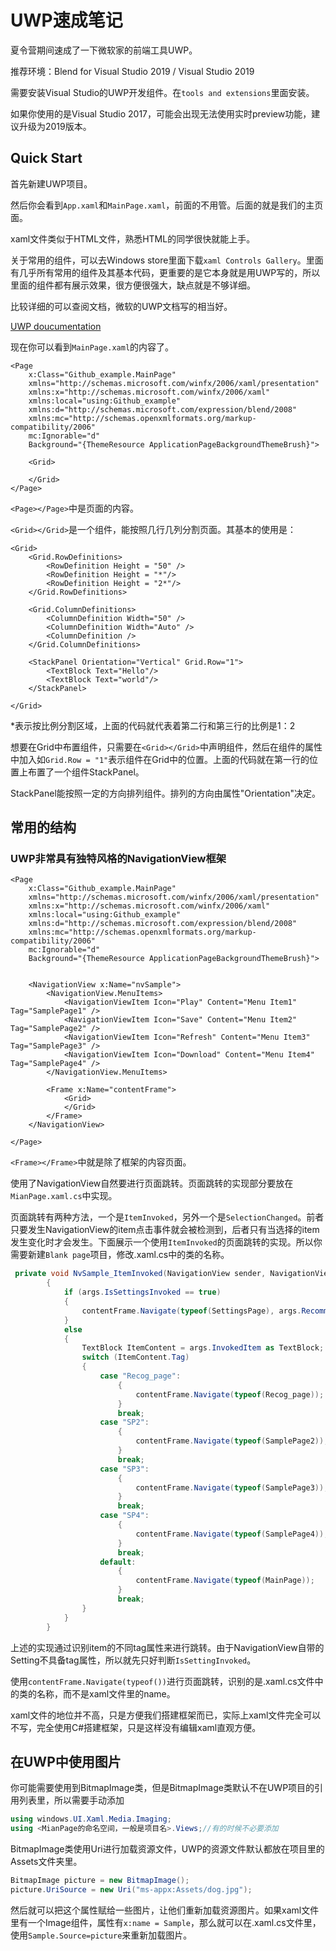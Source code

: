 # UWP速成笔记

夏令营期间速成了一下微软家的前端工具UWP。

推荐环境：Blend for Visual Studio 2019 / Visual Studio 2019

需要安装Visual Studio的UWP开发组件。在`tools and extensions`里面安装。

如果你使用的是Visual Studio 2017，可能会出现无法使用实时preview功能，建议升级为2019版本。

## Quick Start

首先新建UWP项目。

然后你会看到`App.xaml`和`MainPage.xaml`，前面的不用管。后面的就是我们的主页面。

xaml文件类似于HTML文件，熟悉HTML的同学很快就能上手。

关于常用的组件，可以去Windows store里面下载`xaml Controls Gallery`。里面有几乎所有常用的组件及其基本代码，更重要的是它本身就是用UWP写的，所以里面的组件都有展示效果，很方便很强大，缺点就是不够详细。

比较详细的可以查阅文档，微软的UWP文档写的相当好。

[UWP doucumentation](https://docs.microsoft.com/en-us/windows/uwp/)

现在你可以看到`MainPage.xaml`的内容了。

```xaml
<Page
    x:Class="Github_example.MainPage"
    xmlns="http://schemas.microsoft.com/winfx/2006/xaml/presentation"
    xmlns:x="http://schemas.microsoft.com/winfx/2006/xaml"
    xmlns:local="using:Github_example"
    xmlns:d="http://schemas.microsoft.com/expression/blend/2008"
    xmlns:mc="http://schemas.openxmlformats.org/markup-compatibility/2006"
    mc:Ignorable="d"
    Background="{ThemeResource ApplicationPageBackgroundThemeBrush}">

    <Grid>

    </Grid>
</Page>
```

`<Page></Page>`中是页面的内容。

`<Grid></Grid>`是一个组件，能按照几行几列分割页面。其基本的使用是：

```xaml
<Grid>
    <Grid.RowDefinitions>
        <RowDefinition Height = "50" />
        <RowDefinition Height = "*"/>
        <RowDefinition Height = "2*"/>
    </Grid.RowDefinitions>

    <Grid.ColumnDefinitions>
        <ColumnDefinition Width="50" />
        <ColumnDefinition Width="Auto" />
        <ColumnDefinition />
    </Grid.ColumnDefinitions>

    <StackPanel Orientation="Vertical" Grid.Row="1">
        <TextBlock Text="Hello"/>
        <TextBlock Text="world"/>
    </StackPanel>

</Grid>

```

*表示按比例分割区域，上面的代码就代表着第二行和第三行的比例是1：2

想要在Grid中布置组件，只需要在`<Grid></Grid>`中声明组件，然后在组件的属性中加入如`Grid.Row = "1"`表示组件在Grid中的位置。上面的代码就在第一行的位置上布置了一个组件StackPanel。

StackPanel能按照一定的方向排列组件。排列的方向由属性"Orientation"决定。

## 常用的结构

### UWP非常具有独特风格的NavigationView框架

```xaml
<Page
    x:Class="Github_example.MainPage"
    xmlns="http://schemas.microsoft.com/winfx/2006/xaml/presentation"
    xmlns:x="http://schemas.microsoft.com/winfx/2006/xaml"
    xmlns:local="using:Github_example"
    xmlns:d="http://schemas.microsoft.com/expression/blend/2008"
    xmlns:mc="http://schemas.openxmlformats.org/markup-compatibility/2006"
    mc:Ignorable="d"
    Background="{ThemeResource ApplicationPageBackgroundThemeBrush}">

    
    <NavigationView x:Name="nvSample">
        <NavigationView.MenuItems>
            <NavigationViewItem Icon="Play" Content="Menu Item1" Tag="SamplePage1" />
            <NavigationViewItem Icon="Save" Content="Menu Item2" Tag="SamplePage2" />
            <NavigationViewItem Icon="Refresh" Content="Menu Item3" Tag="SamplePage3" />
            <NavigationViewItem Icon="Download" Content="Menu Item4" Tag="SamplePage4" />
        </NavigationView.MenuItems>

        <Frame x:Name="contentFrame">
            <Grid>
            </Grid>
        </Frame>
    </NavigationView>
   
</Page>
```

`<Frame></Frame>`中就是除了框架的内容页面。

使用了NavigationView自然要进行页面跳转。页面跳转的实现部分要放在`MianPage.xaml.cs`中实现。

页面跳转有两种方法，一个是`ItemInvoked`，另外一个是`SelectionChanged`。前者只要发生NavigationView的item点击事件就会被检测到，后者只有当选择的item发生变化时才会发生。下面展示一个使用`ItemInvoked`的页面跳转的实现。所以你需要新建`Blank page`项目，修改.xaml.cs中的类的名称。

```C#
 private void NvSample_ItemInvoked(NavigationView sender, NavigationViewItemInvokedEventArgs args)
        {
            if (args.IsSettingsInvoked == true)
            {
                contentFrame.Navigate(typeof(SettingsPage), args.RecommendedNavigationTransitionInfo);
            }         
            else
            {
                TextBlock ItemContent = args.InvokedItem as TextBlock;
                switch (ItemContent.Tag)
                {
                    case "Recog_page":
                        {
                            contentFrame.Navigate(typeof(Recog_page));
                        }
                        break;
                    case "SP2":
                        {
                            contentFrame.Navigate(typeof(SamplePage2));
                        }
                        break;
                    case "SP3":
                        {
                            contentFrame.Navigate(typeof(SamplePage3));
                        }
                        break;
                    case "SP4":
                        {
                            contentFrame.Navigate(typeof(SamplePage4));
                        }
                        break;
                    default:
                        {
                            contentFrame.Navigate(typeof(MainPage));
                        }
                        break;                    
                }
            }
        }
```

上述的实现通过识别item的不同tag属性来进行跳转。由于NavigationView自带的Setting不具备tag属性，所以就先只好判断`IsSettingInvoked`。

使用`contentFrame.Navigate(typeof())`进行页面跳转，识别的是.xaml.cs文件中的类的名称，而不是xaml文件里的name。

xaml文件的地位并不高，只是方便我们搭建框架而已，实际上xaml文件完全可以不写，完全使用C#搭建框架，只是这样没有编辑xaml直观方便。

## 在UWP中使用图片

你可能需要使用到BitmapImage类，但是BitmapImage类默认不在UWP项目的引用列表里，所以需要手动添加

```C#
using windows.UI.Xaml.Media.Imaging;
using <MianPage的命名空间，一般是项目名>.Views;//有的时候不必要添加
```

BitmapImage类使用Uri进行加载资源文件，UWP的资源文件默认都放在项目里的Assets文件夹里。

```C#
BitmapImage picture = new BitmapImage();
picture.UriSource = new Uri("ms-appx:Assets/dog.jpg");
```

然后就可以把这个属性赋给一些图片，让他们重新加载资源图片。如果xaml文件里有一个Image组件，属性有`x:name = Sample`，那么就可以在.xaml.cs文件里，使用`Sample.Source=picture`来重新加载图片。
